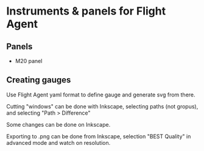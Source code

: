# Instruments & panels for Flight Agent

## Panels

- M20 panel

## Creating gauges

Use Flight Agent yaml format to define gauge and generate svg from there.

Cutting "windows" can be done with Inkscape, selecting paths (not gropus), and selecting "Path > Difference"

Some changes can be done on Inkscape.

Exporting to .png can be done from Inkscape, selection "BEST Quality" in advanced mode and watch on resolution.
